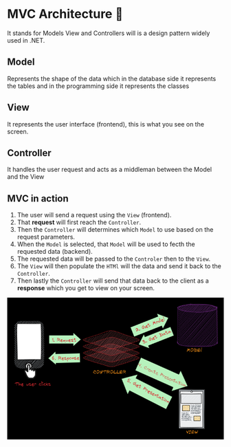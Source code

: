 # MVC Architecture 💪
It stands for Models View and Controllers will is a design pattern widely used in .NET.

## Model
Represents the shape of the data which in the database side it represents the tables and in the programming side it represents the classes

## View
It represents the user interface (frontend), this is what you see on the screen.

## Controller
It handles the user request and acts as a middleman between the Model and the View

## MVC in action
1. The user will send a request using the `View` (frontend).
2. That **request** will first reach the `Controller`.
3. Then the `Controller` will determines which `Model` to use based on the request parameters.
4. When the `Model` is selected, that `Model` will be used to fecth the requested data (backend).
5. The requested data will be passed to the `Controler` then to the `View`.
6. The `View` will then populate the `HTMl` will the data and send it back to the `Controller`.
7. Then lastly the `Controller` will send that data back to the client as a **response** which you get to view on your screen. 

<kbd>
  <img src="https://github.com/MinenhleNkosi/ASP.NET_Core_Web_API/blob/main/eCommerse/eCommerseApp/Notes/2.%20MVC%20Architecture/Images/1.png?raw=true" height="auto" width="600" />
</kbd>
